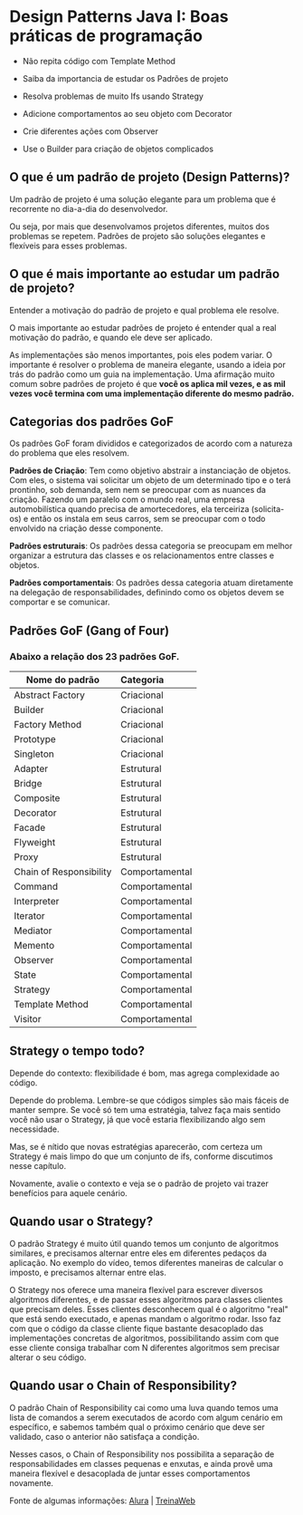 # Design Patterns Java I: Boas práticas de programação

- Não repita código com Template Method

- Saiba da importancia de estudar os Padrões de projeto

- Resolva problemas de muito Ifs usando Strategy

- Adicione comportamentos ao seu objeto com Decorator

- Crie diferentes ações com Observer

- Use o Builder para criação de objetos complicados

## O que é um padrão de projeto (Design Patterns)?

Um padrão de projeto é uma solução elegante para um problema que é recorrente no dia-a-dia do desenvolvedor.

Ou seja, por mais que desenvolvamos projetos diferentes, muitos dos problemas se repetem. 
Padrões de projeto são soluções elegantes e flexíveis para esses problemas.

## O que é mais importante ao estudar um padrão de projeto?

Entender a motivação do padrão de projeto e qual problema ele resolve. 

O mais importante ao estudar padrões de projeto é entender qual a real motivação do padrão, e quando ele deve ser aplicado.

As implementações são menos importantes, pois eles podem variar. O importante é resolver o problema de maneira elegante, usando a ideia por trás do padrão como um guia na implementação. Uma afirmação muito comum sobre padrões de projeto é que **você os aplica mil vezes, e as mil vezes você termina com uma implementação diferente do mesmo padrão.**

## Categorias dos padrões GoF

Os padrões GoF foram divididos e categorizados de acordo com a natureza do problema que eles resolvem.

**Padrões de Criação**: Tem como objetivo abstrair a instanciação de objetos. Com eles, o sistema vai solicitar um objeto de um determinado tipo e o terá prontinho, sob demanda, sem nem se preocupar com as nuances da criação. Fazendo um paralelo com o mundo real, uma empresa automobilística quando precisa de amortecedores, ela terceiriza (solicita-os) e então os instala em seus carros, sem se preocupar com o todo envolvido na criação desse componente.

**Padrões estruturais**: Os padrões dessa categoria se preocupam em melhor organizar a estrutura das classes e os relacionamentos entre classes e objetos.

**Padrões comportamentais**: Os padrões dessa categoria atuam diretamente na delegação de responsabilidades, definindo como os objetos devem se comportar e se comunicar.

## Padrões GoF (Gang of Four)

### Abaixo a relação dos 23 padrões GoF.

| **Nome do padrão** | 	**Categoria** |
| -------------- |:---------- |
| Abstract Factory | Criacional |
| Builder | Criacional |
| Factory Method | Criacional |
| Prototype | Criacional |
| Singleton | Criacional |
| Adapter | Estrutural |
| Bridge | Estrutural |
| Composite | Estrutural |
| Decorator | Estrutural |
| Facade | Estrutural |
| Flyweight | Estrutural |
| Proxy | Estrutural |
| Chain of Responsibility | Comportamental |
| Command | Comportamental |
| Interpreter | Comportamental |
| Iterator | Comportamental |
| Mediator | Comportamental |
| Memento | Comportamental |
| Observer | Comportamental |
| State | Comportamental |
| Strategy | Comportamental |
| Template Method | Comportamental |
| Visitor | Comportamental |

## Strategy o tempo todo?

Depende do contexto: flexibilidade é bom, mas agrega complexidade ao código.

Depende do problema. Lembre-se que códigos simples são mais fáceis de manter sempre. Se você só tem uma estratégia, talvez faça mais sentido você não usar o Strategy, já que você estaria flexibilizando algo sem necessidade.

Mas, se é nítido que novas estratégias aparecerão, com certeza um Strategy é mais limpo do que um conjunto de ifs, conforme discutimos nesse capítulo.

Novamente, avalie o contexto e veja se o padrão de projeto vai trazer benefícios para aquele cenário.

## Quando usar o Strategy?

O padrão Strategy é muito útil quando temos um conjunto de algoritmos similares, e precisamos alternar entre eles em diferentes pedaços da aplicação. No exemplo do vídeo, temos diferentes maneiras de calcular o imposto, e precisamos alternar entre elas.

O Strategy nos oferece uma maneira flexível para escrever diversos algoritmos diferentes, e de passar esses algoritmos para classes clientes que precisam deles. Esses clientes desconhecem qual é o algoritmo "real" que está sendo executado, e apenas mandam o algoritmo rodar. Isso faz com que o código da classe cliente fique bastante desacoplado das implementações concretas de algoritmos, possibilitando assim com que esse cliente consiga trabalhar com N diferentes algoritmos sem precisar alterar o seu código.

## Quando usar o Chain of Responsibility?

O padrão Chain of Responsibility cai como uma luva quando temos uma lista de comandos a serem executados de acordo com algum cenário em específico, e sabemos também qual o próximo cenário que deve ser validado, caso o anterior não satisfaça a condição.

Nesses casos, o Chain of Responsibility nos possibilita a separação de responsabilidades em classes pequenas e enxutas, e ainda provê uma maneira flexível e desacoplada de juntar esses comportamentos novamente.

Fonte de algumas informações:
[Alura](https://cursos.alura.com.br/formacao-expert-em-orientacao-a-objetos) | 
[TreinaWeb](https://www.treinaweb.com.br/blog/padroes-de-projeto-o-que-sao-e-o-que-resolvem/)
